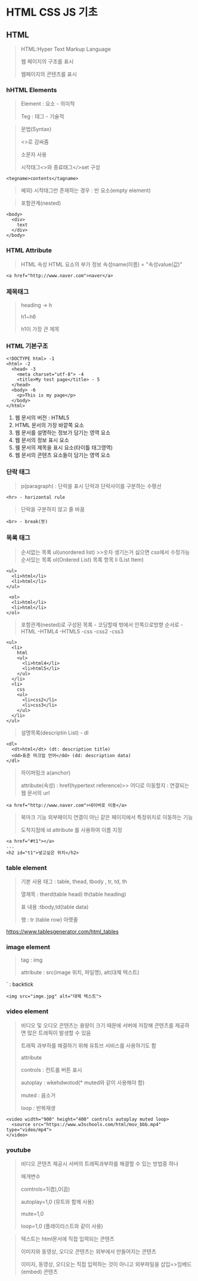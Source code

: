 # HTML CSS JS 기초

## HTML

> HTML:Hyper Text Markup Language
> 
> 웹 페이지의 구조를 표시
> 
> 웹페이지의 콘텐츠를 표시
> 
### hHTML Elements

> Element : 요소 - 의미적
>
> Teg : 태그 - 기술적

> 문법(Syntax)
> 
> <>로 감싸줌
> 
> 소문자 사용
>
> 시작태그<>와 종료태그</>set 구성
```
<tegname>contents</tagname>
```
>
> 예외) 시작태그만 존재하는 경우 : 빈 요소(empty element)

> 포함관계(nested)
```
<body>
  <div>
    text
  </div>
</body>
```

### HTML Attribute

> HTML 속성
> HTML 요소의 부가 정보
> 속성name(이름) = "속성value(값)"

```
<a href="http://www.naver.com">naver</a>
```

### 제목태그

> heading -> h
>
> h1~h6
>
>h1이 가장 큰 제목

### HTML 기본구조

```
<!DOCTYPE html> -1
<html> -2
  <head> -3
    <meta charset="utf-8"> -4
    <title>My test page</title> - 5
  </head>
  <body> -6
    <p>This is my page</p>
  </body>
</html>
```

1. 웹 문서의 버전 : HTML5
2. HTML 문서의 가장 바깥쪽 요소
3. 웹 문서를 설명하는 정보가 담기는 영역 요소
4. 웹 문서의 정보 표시 요소
5. 웸 문서의 제목을 표시 요소(타이틀 태그영역)
6. 웹 문서의 콘텐츠 요소들이 담기는 영역 요소

### 단락 태그

> p(paragraph) : 단락을 표시
> 단락과 단락사이를 구분하는 수평선
```
<hr> - horizontal rule
```
> 단락을 구분하지 않고 줄 바꿈
```
<br> - break(뜻)
```
### 목록 태그

> 순서없는 목록 ul(unordered list) >>숫자 생기는거 싫으면 css에서 수정가능
> 순서있는 목록 ol(Ordered List)
> 목록 항목 li (List Item)

```
<ul>
  <li>html</li>
  <li>html</li>
</ul>
  
 <ol>
  <li>html</li>
  <li>html</li>
</ol> 
```
> 포함관계(nested)로 구성된 목록 - 코딩할때 밖에서 안쪽으로방향 순서로
-HTML
  -HTML4
  -HTML5
-css
  -css2
  -css3
  ```
  <ul>
    <li>
      html
      <ul>
        <li>html4</li>
        <li>html5</li>
      </ul>
    </li>
    <li>
      css
      <ul>
        <li>css2</li>
        <li>css3</li>
      </ul>
    </li>
  </ul>
  ```

> 설명목록(descriptin List) - dl

```
<dl>
  <dt>html</dt> (dt: description title)
  <dd>표준 마크업 언어</dd> (dd: description data)
</dl>
```

> 하이퍼링크 a(anchor)
> 
> attribute(속성) : href(hypertext reference)>> 어디로 이동할지 : 연결되는 웹 문서의 url
```
<a href="http://www.naver.com">네이버로 이동</a>
```
> 북마크 기능
> 외부페이지 연결이 아닌 같은 페이지에서 특정위치로 이동하는 기능
> 
> 도착지점에 id attribute 를 사용하여 이름 지정
```
<a href="#t1"></a>
...
<h2 id="t1">넣고싶은 위치</h2>
```

### table element
>기본 사용 태그 : table, thead, tbody , tr, td, th
>
>열제목 : therd(table head) th(table heading)
>
>표 내용 :tbody,td(table data)
>
>행 : tr (table row) 아랫줄 
>
https://www.tablesgenerator.com/html_tables

### image element
> tag : img
> 
> attribute : src(image 위치, 파일명), alt(대체 텍스트)


` : backtick
```
<img src="imge.jpg" alt="대체 텍스트"> 
```

### video element
> 비디오 및 오디오 콘텐츠는 용량이 크기 때문에 서버에 저장해 콘텐츠를 제공하면 많은 트래픽이 발생할 수 있음
>
> 트래픽 과부하를 해결하기 위해 유튜브 서비스를 사용하기도 함
>
>attribute
>
>controls : 컨트롤 버튼 표시
>
>autoplay : wkehdwotod(* muted와 같이 사용해야 함)
>
>muted : 음소거
>
>loop : 반복재생
```
<video width="900" height="400" controls autoplay muted loop>
  <source src="https://www.w3schools.com/html/mov_bbb.mp4" type="video/mp4">
</video>
```

### youtube

>비디오 콘텐츠 제공시 서버의 트래픽과부하를 해결할 수 있는 방법중 하나
>
>매개변수
>
>comtrols=1(켬),0(끔)
>
>autoplay=1,0 (뮤트와 함께 사용)
>
>mute=1,0
>
>loop=1,0 (플레이리스트와 같이 사용)

> 텍스트는 html문서에 직접 입력되는 콘텐츠
> 
> 이미지와 동영상, 오디오 콘텐츠는 외부에서 만들어지는 콘텐츠
> 
> 이미지, 동영상, 오디오는 직접 입력하는 것이 아니고 외부파일을 삽입=>임베드(embed) 콘텐츠
> 

